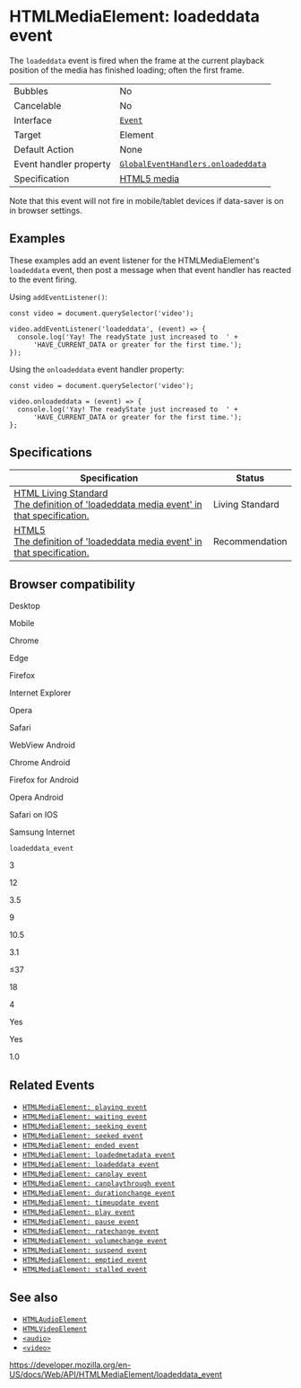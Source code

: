 HTMLMediaElement: loadeddata event
==================================

The `loadeddata` event is fired when the frame at the current playback position of the media has finished loading; often the first frame.

<table><tbody><tr class="odd"><td>Bubbles</td><td>No</td></tr><tr class="even"><td>Cancelable</td><td>No</td></tr><tr class="odd"><td>Interface</td><td><a href="../event"><code>Event</code></a></td></tr><tr class="even"><td>Target</td><td>Element</td></tr><tr class="odd"><td>Default Action</td><td>None</td></tr><tr class="even"><td>Event handler property</td><td><a href="../globaleventhandlers/onloadeddata"><code>GlobalEventHandlers.onloadeddata</code></a></td></tr><tr class="odd"><td>Specification</td><td><a href="https://www.whatwg.org/specs/web-apps/current-work/multipage/the-video-element.html#event-media-playing">HTML5 media</a></td></tr></tbody></table>

Note that this event will not fire in mobile/tablet devices if data-saver is on in browser settings.

Examples
--------

These examples add an event listener for the HTMLMediaElement's `loadeddata` event, then post a message when that event handler has reacted to the event firing.

Using `addEventListener()`:

    const video = document.querySelector('video');

    video.addEventListener('loadeddata', (event) => {
      console.log('Yay! The readyState just increased to  ' +
          'HAVE_CURRENT_DATA or greater for the first time.');
    });

Using the `onloadeddata` event handler property:

    const video = document.querySelector('video');

    video.onloadeddata = (event) => {
      console.log('Yay! The readyState just increased to  ' +
          'HAVE_CURRENT_DATA or greater for the first time.');
    };

Specifications
--------------

<table><thead><tr class="header"><th>Specification</th><th>Status</th></tr></thead><tbody><tr class="odd"><td><a href="https://html.spec.whatwg.org/multipage/media.html#event-media-loadeddata">HTML Living Standard<br />
<span class="small">The definition of 'loadeddata media event' in that specification.</span></a></td><td><span class="spec-living">Living Standard</span></td></tr><tr class="even"><td><a href="https://www.w3.org/TR/html52/embedded-content-0.html#event-media-loadeddata">HTML5<br />
<span class="small">The definition of 'loadeddata media event' in that specification.</span></a></td><td><span class="spec-rec">Recommendation</span></td></tr></tbody></table>

Browser compatibility
---------------------

Desktop

Mobile

Chrome

Edge

Firefox

Internet Explorer

Opera

Safari

WebView Android

Chrome Android

Firefox for Android

Opera Android

Safari on IOS

Samsung Internet

`loadeddata_event`

3

12

3.5

9

10.5

3.1

≤37

18

4

Yes

Yes

1.0

Related Events
--------------

-   [`HTMLMediaElement: playing event`](playing_event)
-   [`HTMLMediaElement: waiting event`](waiting_event)
-   [`HTMLMediaElement: seeking event`](seeking_event)
-   [`HTMLMediaElement: seeked event`](seeked_event)
-   [`HTMLMediaElement: ended event`](ended_event)
-   [`HTMLMediaElement: loadedmetadata event`](loadedmetadata_event)
-   [`HTMLMediaElement: loadeddata event`](loadeddata_event)
-   [`HTMLMediaElement: canplay event`](canplay_event)
-   [`HTMLMediaElement: canplaythrough event`](canplaythrough_event)
-   [`HTMLMediaElement: durationchange event`](durationchange_event)
-   [`HTMLMediaElement: timeupdate event`](timeupdate_event)
-   [`HTMLMediaElement: play event`](play_event)
-   [`HTMLMediaElement: pause event`](pause_event)
-   [`HTMLMediaElement: ratechange event`](ratechange_event)
-   [`HTMLMediaElement: volumechange event`](volumechange_event)
-   [`HTMLMediaElement: suspend event`](suspend_event)
-   [`HTMLMediaElement: emptied event`](emptied_event)
-   [`HTMLMediaElement: stalled event`](stalled_event)

See also
--------

-   [`HTMLAudioElement`](../htmlaudioelement)
-   [`HTMLVideoElement`](../htmlvideoelement)
-   [`<audio>`](https://developer.mozilla.org/en-US/docs/Web/HTML/Element/audio)
-   [`<video>`](https://developer.mozilla.org/en-US/docs/Web/HTML/Element/video)

<a href="https://developer.mozilla.org/en-US/docs/Web/API/HTMLMediaElement/loadeddata_event" class="_attribution-link">https://developer.mozilla.org/en-US/docs/Web/API/HTMLMediaElement/loadeddata_event</a>
